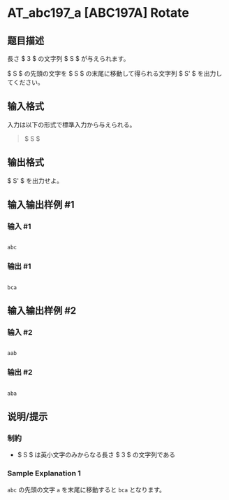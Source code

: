 # AT_abc197_a [ABC197A] Rotate

## 题目描述

[problemUrl]: https://atcoder.jp/contests/abc197/tasks/abc197_a

長さ $ 3 $ の文字列 $ S $ が与えられます。  
 $ S $ の先頭の文字を $ S $ の末尾に移動して得られる文字列 $ S' $ を出力してください。

## 输入格式

入力は以下の形式で標準入力から与えられる。

> $ S $

## 输出格式

$ S' $ を出力せよ。

## 输入输出样例 #1

### 输入 #1

```
abc
```

### 输出 #1

```
bca
```

## 输入输出样例 #2

### 输入 #2

```
aab
```

### 输出 #2

```
aba
```

## 说明/提示

### 制約

- $ S $ は英小文字のみからなる長さ $ 3 $ の文字列である

### Sample Explanation 1

`abc` の先頭の文字 `a` を末尾に移動すると `bca` となります。
